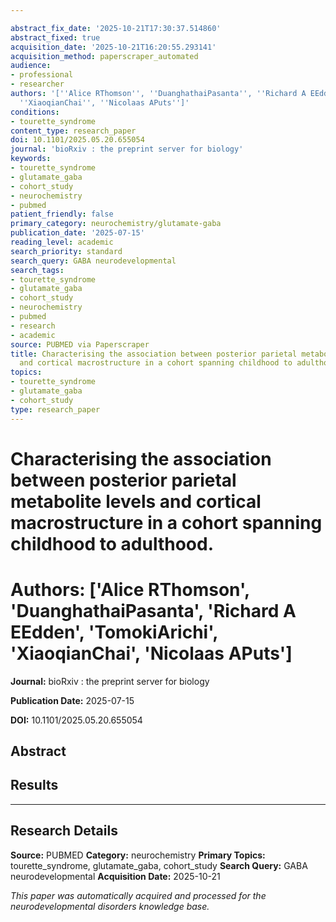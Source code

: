 ```yaml
---

abstract_fix_date: '2025-10-21T17:30:37.514860'
abstract_fixed: true
acquisition_date: '2025-10-21T16:20:55.293141'
acquisition_method: paperscraper_automated
audience:
- professional
- researcher
authors: '[''Alice RThomson'', ''DuanghathaiPasanta'', ''Richard A EEdden'', ''TomokiArichi'',
  ''XiaoqianChai'', ''Nicolaas APuts'']'
conditions:
- tourette_syndrome
content_type: research_paper
doi: 10.1101/2025.05.20.655054
journal: 'bioRxiv : the preprint server for biology'
keywords:
- tourette_syndrome
- glutamate_gaba
- cohort_study
- neurochemistry
- pubmed
patient_friendly: false
primary_category: neurochemistry/glutamate-gaba
publication_date: '2025-07-15'
reading_level: academic
search_priority: standard
search_query: GABA neurodevelopmental
search_tags:
- tourette_syndrome
- glutamate_gaba
- cohort_study
- neurochemistry
- pubmed
- research
- academic
source: PUBMED via Paperscraper
title: Characterising the association between posterior parietal metabolite levels
  and cortical macrostructure in a cohort spanning childhood to adulthood.
topics:
- tourette_syndrome
- glutamate_gaba
- cohort_study
type: research_paper
---
```




# Characterising the association between posterior parietal metabolite levels and cortical macrostructure in a cohort spanning childhood to adulthood.

# **Authors:** ['Alice RThomson', 'DuanghathaiPasanta', 'Richard A EEdden', 'TomokiArichi', 'XiaoqianChai', 'Nicolaas APuts']

**Journal:** bioRxiv : the preprint server for biology

**Publication Date:** 2025-07-15

**DOI:** 10.1101/2025.05.20.655054

## Abstract

## Results

---

## Research Details

**Source:** PUBMED
**Category:** neurochemistry
**Primary Topics:** tourette_syndrome, glutamate_gaba, cohort_study
**Search Query:** GABA neurodevelopmental
**Acquisition Date:** 2025-10-21

*This paper was automatically acquired and processed for the neurodevelopmental disorders knowledge base.*
